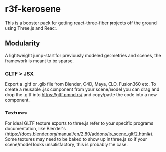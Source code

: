 # r3f-kerosene

This is a booster pack for getting react-three-fiber projects off the ground using Three.js and React.

## Modularity

A lightweight jump-start for previously modeled geometries and scenes, the framework is meant to be sparse.

### GLTF > JSX

Export a .gltf or .glb file from Blender, C4D, Maya, CLO, Fusion360 etc. To create a reusable .jsx component from your scene/model you can drag and drop the .gltf into https://gltf.pmnd.rs/ and copy/paste the code into a new component.

### Textures

For ideal GLTF texture exports to three.js refer to your specific programs documentation, like Blender's (https://docs.blender.org/manual/en/2.80/addons/io_scene_gltf2.html#). Some textures may need to be baked to show up in three.js so if your scene/model looks unsatisfactory, this is probably the case.